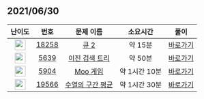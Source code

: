 ## 2021/06/30
| 난이도 | 번호 | 문제 이름 | 소요시간 | 풀이 
|:------:|:----:|:---------:|:------:|:------:|
| <img height="25px" width="25px" src="https://static.solved.ac/tier_small/7.svg"/> | [18258](https://www.acmicpc.net/problem/18258) | [큐 2](https://www.acmicpc.net/problem/18258) | 약 15분 | [바로가기](https://github.com/MinsangKong/DailyProblem/blob/main/06-30/1.py)| 
| <img height="25px" width="25px" src="https://static.solved.ac/tier_small/10.svg"/> | [5639](https://www.acmicpc.net/problem/5639) | [이진 검색 트리](https://www.acmicpc.net/problem/5639) | 약 50분 | [바로가기](https://github.com/MinsangKong/DailyProblem/blob/main/06-30/2-2.py)|
| <img height="25px" width="25px" src="https://static.solved.ac/tier_small/10.svg"/> | [5904](https://www.acmicpc.net/problem/5904) | [Moo 게임](https://www.acmicpc.net/problem/5904) | 약 1시간 10분 | [바로가기](https://github.com/MinsangKong/DailyProblem/blob/main/06-30/3-2.py)| 
| <img height="25px" width="25px" src="https://static.solved.ac/tier_small/14.svg"/> | [19566](https://www.acmicpc.net/problem/19566) | [수열의 구간 평균](https://www.acmicpc.net/problem/19566) | 약 1시간 30분 | [바로가기](https://github.com/MinsangKong/DailyProblem/blob/main/06-30/4-1.py)|